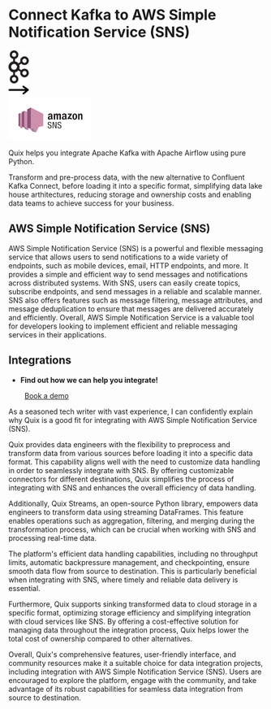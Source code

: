 # Connect Kafka to AWS Simple Notification Service (SNS)

<div class="connect-images cards blog-grid-card" markdown>
<div>
<img src="../images/kafka_logo.png" width="40px" />
</div>
<div>
<img src="../images/arrow.svg" width="40px" />
</div>
<div>
<img src="./images/aws-simple-notification-service-(sns-_1.jpg" />
</div>
</div>

Quix helps you integrate Apache Kafka with Apache Airflow using pure Python.

Transform and pre-process data, with the new alternative to Confluent Kafka Connect, before loading it into a specific format, simplifying data lake house arthitectures, reducing storage and ownership costs and enabling data teams to achieve success for your business.

## AWS Simple Notification Service (SNS)

AWS Simple Notification Service (SNS) is a powerful and flexible messaging service that allows users to send notifications to a wide variety of endpoints, such as mobile devices, email, HTTP endpoints, and more. It provides a simple and efficient way to send messages and notifications across distributed systems. With SNS, users can easily create topics, subscribe endpoints, and send messages in a reliable and scalable manner. SNS also offers features such as message filtering, message attributes, and message deduplication to ensure that messages are delivered accurately and efficiently. Overall, AWS Simple Notification Service is a valuable tool for developers looking to implement efficient and reliable messaging services in their applications.

## Integrations

<div class="grid cards" markdown>

- __Find out how we can help you integrate!__

    <a class="md-button md-button--primary" href="https://share.hsforms.com/1iW0TmZzKQMChk0lxd_tGiw4yjw2?__hstc=175542013.2303933fbd746c0ac86d9ccbe9bc9100.1728383268831.1729603416735.1729620918855.31&__hssc=175542013.1.1729620918855&__hsfp=2132701734" target="_blank" style="margin:.5rem;">Book a demo</a>

</div>


As a seasoned tech writer with vast experience, I can confidently explain why Quix is a good fit for integrating with AWS Simple Notification Service (SNS). 

Quix provides data engineers with the flexibility to preprocess and transform data from various sources before loading it into a specific data format. This capability aligns well with the need to customize data handling in order to seamlessly integrate with SNS. By offering customizable connectors for different destinations, Quix simplifies the process of integrating with SNS and enhances the overall efficiency of data handling.

Additionally, Quix Streams, an open-source Python library, empowers data engineers to transform data using streaming DataFrames. This feature enables operations such as aggregation, filtering, and merging during the transformation process, which can be crucial when working with SNS and processing real-time data.

The platform's efficient data handling capabilities, including no throughput limits, automatic backpressure management, and checkpointing, ensure smooth data flow from source to destination. This is particularly beneficial when integrating with SNS, where timely and reliable data delivery is essential.

Furthermore, Quix supports sinking transformed data to cloud storage in a specific format, optimizing storage efficiency and simplifying integration with cloud services like SNS. By offering a cost-effective solution for managing data throughout the integration process, Quix helps lower the total cost of ownership compared to other alternatives.

Overall, Quix's comprehensive features, user-friendly interface, and community resources make it a suitable choice for data integration projects, including integration with AWS Simple Notification Service (SNS). Users are encouraged to explore the platform, engage with the community, and take advantage of its robust capabilities for seamless data integration from source to destination.

